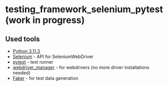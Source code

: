 # testing_framework_selenium_pytest (work in progress)

## Used tools

+ [Python 3.11.3](https://www.python.org/downloads/)
+ [Selenium](https://selenium-python.readthedocs.io/) - API for SeleniumWebDriver
+ [pytest](https://docs.pytest.org/en/7.3.x/) - test runner
+ [webdriver_manager](https://github.com/SergeyPirogov/webdriver_manager) - for webdrivers (no more driver installations
  needed)
+ [Faker](https://faker.readthedocs.io/en/master/) - for test data generation

